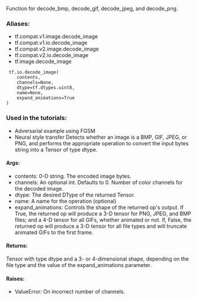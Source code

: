 Function for decode_bmp, decode_gif, decode_jpeg, and decode_png.
### Aliases:
- tf.compat.v1.image.decode_image
- tf.compat.v1.io.decode_image
- tf.compat.v2.image.decode_image
- tf.compat.v2.io.decode_image
- tf.image.decode_image

```
 tf.io.decode_image(
    contents,
    channels=None,
    dtype=tf.dtypes.uint8,
    name=None,
    expand_animations=True
)
```
### Used in the tutorials:
- Adversarial example using FGSM
- Neural style transfer
Detects whether an image is a BMP, GIF, JPEG, or PNG, and performs the appropriate operation to convert the input bytes string into a Tensor of type dtype.
#### Args:
- contents: 0-D string. The encoded image bytes.
- channels: An optional int. Defaults to 0. Number of color channels for the decoded image.
- dtype: The desired DType of the returned Tensor.
- name: A name for the operation (optional)
- expand_animations: Controls the shape of the returned op's output. If True, the returned op will produce a 3-D tensor for PNG, JPEG, and BMP files; and a 4-D tensor for all GIFs, whether animated or not. If, False, the returned op will produce a 3-D tensor for all file types and will truncate animated GIFs to the first frame.
#### Returns:
Tensor with type dtype and a 3- or 4-dimensional shape, depending on the file type and the value of the expand_animations parameter.
#### Raises:
- ValueError: On incorrect number of channels.
